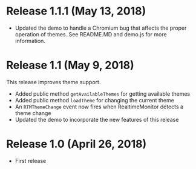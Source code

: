 # Release 1.1.1 (May 13, 2018)

* Updated the demo to handle a Chromium bug that affects the proper operation of themes.  See README.MD and demo.js for more information.


# Release 1.1 (May 9, 2018)

This release improves theme support.

* Added public method `getAvailableThemes` for getting available themes
* Added public method `loadTheme` for changing the current theme
* An `RTMThemeChange` event now fires when RealtimeMonitor detects a theme change
* Updated the demo to incorporate the new features of this release


# Release 1.0 (April 26, 2018)

* First release